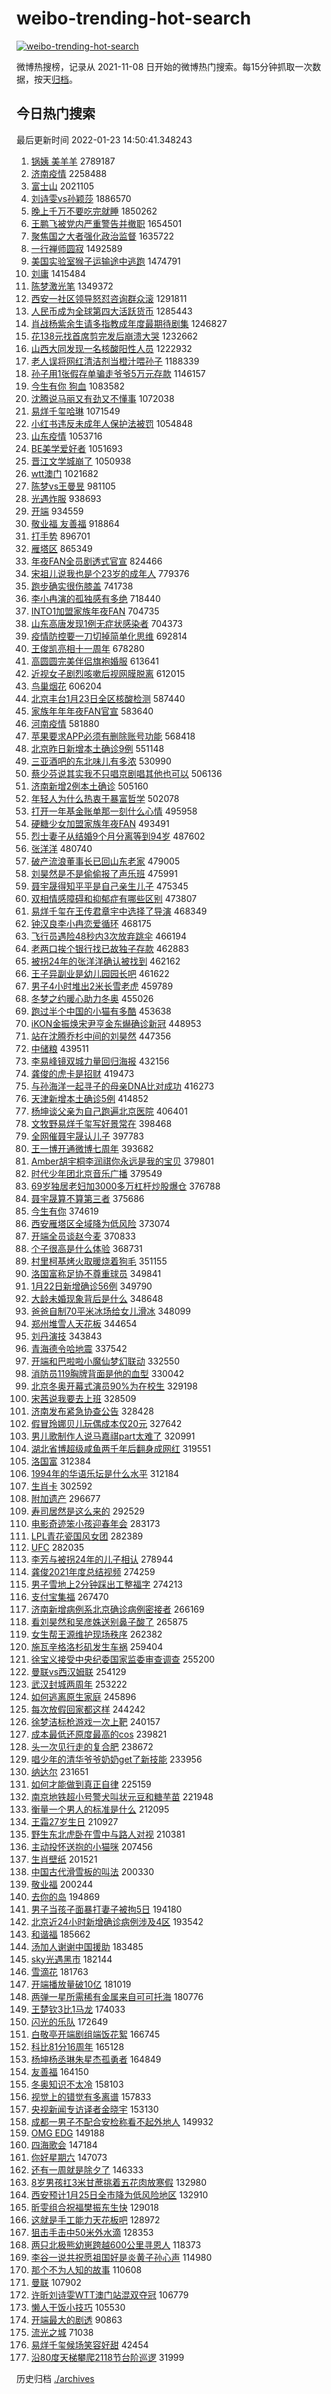 # weibo-trending-hot-search

[![weibo-trending-hot-search](https://github.com/ameizi/weibo-trending-hot-search/actions/workflows/ci.yml/badge.svg)](https://github.com/ameizi/weibo-trending-hot-search/actions/workflows/ci.yml)

微博热搜榜，记录从 2021-11-08 日开始的微博热门搜索。每15分钟抓取一次数据，按天[归档](./archives)。

## 今日热门搜索

<!-- BEGIN --> 
最后更新时间 2022-01-23 14:50:41.348243 
1. [锅姨 美羊羊](https://s.weibo.com/weibo?q=%E9%94%85%E5%A7%A8%20%E7%BE%8E%E7%BE%8A%E7%BE%8A&Refer=top) 2789187
1. [济南疫情](https://s.weibo.com/weibo?q=%23%E6%B5%8E%E5%8D%97%E7%96%AB%E6%83%85%23&Refer=top) 2258488
1. [富士山](https://s.weibo.com/weibo?q=%E5%AF%8C%E5%A3%AB%E5%B1%B1&Refer=top) 2021105
1. [刘诗雯vs孙颖莎](https://s.weibo.com/weibo?q=%23%E5%88%98%E8%AF%97%E9%9B%AFvs%E5%AD%99%E9%A2%96%E8%8E%8E%23&Refer=top) 1886570
1. [晚上千万不要吃完就睡](https://s.weibo.com/weibo?q=%23%E6%99%9A%E4%B8%8A%E5%8D%83%E4%B8%87%E4%B8%8D%E8%A6%81%E5%90%83%E5%AE%8C%E5%B0%B1%E7%9D%A1%23&Refer=top) 1850262
1. [王鹏飞被党内严重警告并撤职](https://s.weibo.com/weibo?q=%23%E7%8E%8B%E9%B9%8F%E9%A3%9E%E8%A2%AB%E5%85%9A%E5%86%85%E4%B8%A5%E9%87%8D%E8%AD%A6%E5%91%8A%E5%B9%B6%E6%92%A4%E8%81%8C%23&Refer=top) 1654501
1. [聚焦国之大者强化政治监督](https://s.weibo.com/weibo?q=%23%E8%81%9A%E7%84%A6%E5%9B%BD%E4%B9%8B%E5%A4%A7%E8%80%85%E5%BC%BA%E5%8C%96%E6%94%BF%E6%B2%BB%E7%9B%91%E7%9D%A3%23&Refer=top) 1635722
1. [一行禅师圆寂](https://s.weibo.com/weibo?q=%E4%B8%80%E8%A1%8C%E7%A6%85%E5%B8%88%E5%9C%86%E5%AF%82&Refer=top) 1492589
1. [美国实验室猴子运输途中逃跑](https://s.weibo.com/weibo?q=%23%E7%BE%8E%E5%9B%BD%E5%AE%9E%E9%AA%8C%E5%AE%A4%E7%8C%B4%E5%AD%90%E8%BF%90%E8%BE%93%E9%80%94%E4%B8%AD%E9%80%83%E8%B7%91%23&Refer=top) 1474791
1. [刘庸](https://s.weibo.com/weibo?q=%E5%88%98%E5%BA%B8&Refer=top) 1415484
1. [陈梦激光笔](https://s.weibo.com/weibo?q=%E9%99%88%E6%A2%A6%E6%BF%80%E5%85%89%E7%AC%94&Refer=top) 1349372
1. [西安一社区领导怒怼咨询群众滚](https://s.weibo.com/weibo?q=%23%E8%A5%BF%E5%AE%89%E4%B8%80%E7%A4%BE%E5%8C%BA%E9%A2%86%E5%AF%BC%E6%80%92%E6%80%BC%E5%92%A8%E8%AF%A2%E7%BE%A4%E4%BC%97%E6%BB%9A%23&Refer=top) 1291811
1. [人民币成为全球第四大活跃货币](https://s.weibo.com/weibo?q=%23%E4%BA%BA%E6%B0%91%E5%B8%81%E6%88%90%E4%B8%BA%E5%85%A8%E7%90%83%E7%AC%AC%E5%9B%9B%E5%A4%A7%E6%B4%BB%E8%B7%83%E8%B4%A7%E5%B8%81%23&Refer=top) 1285443
1. [肖战杨紫余生请多指教成年度最期待剧集](https://s.weibo.com/weibo?q=%23%E8%82%96%E6%88%98%E6%9D%A8%E7%B4%AB%E4%BD%99%E7%94%9F%E8%AF%B7%E5%A4%9A%E6%8C%87%E6%95%99%E6%88%90%E5%B9%B4%E5%BA%A6%E6%9C%80%E6%9C%9F%E5%BE%85%E5%89%A7%E9%9B%86%23&Refer=top) 1246827
1. [花138元找首席剪完发后崩溃大哭](https://s.weibo.com/weibo?q=%23%E8%8A%B1138%E5%85%83%E6%89%BE%E9%A6%96%E5%B8%AD%E5%89%AA%E5%AE%8C%E5%8F%91%E5%90%8E%E5%B4%A9%E6%BA%83%E5%A4%A7%E5%93%AD%23&Refer=top) 1232662
1. [山西大同发现一名核酸阳性人员](https://s.weibo.com/weibo?q=%23%E5%B1%B1%E8%A5%BF%E5%A4%A7%E5%90%8C%E5%8F%91%E7%8E%B0%E4%B8%80%E5%90%8D%E6%A0%B8%E9%85%B8%E9%98%B3%E6%80%A7%E4%BA%BA%E5%91%98%23&Refer=top) 1222932
1. [老人误将网红清洁剂当橙汁喂孙子](https://s.weibo.com/weibo?q=%23%E8%80%81%E4%BA%BA%E8%AF%AF%E5%B0%86%E7%BD%91%E7%BA%A2%E6%B8%85%E6%B4%81%E5%89%82%E5%BD%93%E6%A9%99%E6%B1%81%E5%96%82%E5%AD%99%E5%AD%90%23&Refer=top) 1188339
1. [孙子用1张假存单骗走爷爷5万元存款](https://s.weibo.com/weibo?q=%23%E5%AD%99%E5%AD%90%E7%94%A81%E5%BC%A0%E5%81%87%E5%AD%98%E5%8D%95%E9%AA%97%E8%B5%B0%E7%88%B7%E7%88%B75%E4%B8%87%E5%85%83%E5%AD%98%E6%AC%BE%23&Refer=top) 1146157
1. [今生有你 狗血](https://s.weibo.com/weibo?q=%E4%BB%8A%E7%94%9F%E6%9C%89%E4%BD%A0%20%E7%8B%97%E8%A1%80&Refer=top) 1083582
1. [沈腾说马丽又有劲又不懂事](https://s.weibo.com/weibo?q=%23%E6%B2%88%E8%85%BE%E8%AF%B4%E9%A9%AC%E4%B8%BD%E5%8F%88%E6%9C%89%E5%8A%B2%E5%8F%88%E4%B8%8D%E6%87%82%E4%BA%8B%23&Refer=top) 1072038
1. [易烊千玺哈琳](https://s.weibo.com/weibo?q=%23%E6%98%93%E7%83%8A%E5%8D%83%E7%8E%BA%E5%93%88%E7%90%B3%23&Refer=top) 1071549
1. [小红书违反未成年人保护法被罚](https://s.weibo.com/weibo?q=%23%E5%B0%8F%E7%BA%A2%E4%B9%A6%E8%BF%9D%E5%8F%8D%E6%9C%AA%E6%88%90%E5%B9%B4%E4%BA%BA%E4%BF%9D%E6%8A%A4%E6%B3%95%E8%A2%AB%E7%BD%9A%23&Refer=top) 1054848
1. [山东疫情](https://s.weibo.com/weibo?q=%23%E5%B1%B1%E4%B8%9C%E7%96%AB%E6%83%85%23&Refer=top) 1053716
1. [BE美学爱好者](https://s.weibo.com/weibo?q=BE%E7%BE%8E%E5%AD%A6%E7%88%B1%E5%A5%BD%E8%80%85&Refer=top) 1051693
1. [晋江文学城崩了](https://s.weibo.com/weibo?q=%E6%99%8B%E6%B1%9F%E6%96%87%E5%AD%A6%E5%9F%8E%E5%B4%A9%E4%BA%86&Refer=top) 1050938
1. [wtt澳门](https://s.weibo.com/weibo?q=wtt%E6%BE%B3%E9%97%A8&Refer=top) 1021682
1. [陈梦vs王曼昱](https://s.weibo.com/weibo?q=%23%E9%99%88%E6%A2%A6vs%E7%8E%8B%E6%9B%BC%E6%98%B1%23&Refer=top) 981105
1. [光遇炸服](https://s.weibo.com/weibo?q=%23%E5%85%89%E9%81%87%E7%82%B8%E6%9C%8D%23&Refer=top) 938693
1. [开端](https://s.weibo.com/weibo?q=%E5%BC%80%E7%AB%AF&Refer=top) 934559
1. [敬业福 友善福](https://s.weibo.com/weibo?q=%E6%95%AC%E4%B8%9A%E7%A6%8F%20%E5%8F%8B%E5%96%84%E7%A6%8F&Refer=top) 918864
1. [打手势](https://s.weibo.com/weibo?q=%E6%89%93%E6%89%8B%E5%8A%BF&Refer=top) 896701
1. [雁塔区](https://s.weibo.com/weibo?q=%E9%9B%81%E5%A1%94%E5%8C%BA&Refer=top) 865349
1. [年夜FAN全员剧透式官宣](https://s.weibo.com/weibo?q=%23%E5%B9%B4%E5%A4%9CFAN%E5%85%A8%E5%91%98%E5%89%A7%E9%80%8F%E5%BC%8F%E5%AE%98%E5%AE%A3%23&Refer=top) 824466
1. [宋祖儿说我也是个23岁的成年人](https://s.weibo.com/weibo?q=%23%E5%AE%8B%E7%A5%96%E5%84%BF%E8%AF%B4%E6%88%91%E4%B9%9F%E6%98%AF%E4%B8%AA23%E5%B2%81%E7%9A%84%E6%88%90%E5%B9%B4%E4%BA%BA%23&Refer=top) 779376
1. [跑步确实很伤膝盖](https://s.weibo.com/weibo?q=%23%E8%B7%91%E6%AD%A5%E7%A1%AE%E5%AE%9E%E5%BE%88%E4%BC%A4%E8%86%9D%E7%9B%96%23&Refer=top) 741738
1. [李小冉演的孤独感有多绝](https://s.weibo.com/weibo?q=%23%E6%9D%8E%E5%B0%8F%E5%86%89%E6%BC%94%E7%9A%84%E5%AD%A4%E7%8B%AC%E6%84%9F%E6%9C%89%E5%A4%9A%E7%BB%9D%23&Refer=top) 718440
1. [INTO1加盟家族年夜FAN](https://s.weibo.com/weibo?q=%23INTO1%E5%8A%A0%E7%9B%9F%E5%AE%B6%E6%97%8F%E5%B9%B4%E5%A4%9CFAN%23&Refer=top) 704735
1. [山东高唐发现1例无症状感染者](https://s.weibo.com/weibo?q=%23%E5%B1%B1%E4%B8%9C%E9%AB%98%E5%94%90%E5%8F%91%E7%8E%B01%E4%BE%8B%E6%97%A0%E7%97%87%E7%8A%B6%E6%84%9F%E6%9F%93%E8%80%85%23&Refer=top) 704373
1. [疫情防控要一刀切掉简单化思维](https://s.weibo.com/weibo?q=%E7%96%AB%E6%83%85%E9%98%B2%E6%8E%A7%E8%A6%81%E4%B8%80%E5%88%80%E5%88%87%E6%8E%89%E7%AE%80%E5%8D%95%E5%8C%96%E6%80%9D%E7%BB%B4&Refer=top) 692814
1. [王俊凯亮相十一周年](https://s.weibo.com/weibo?q=%23%E7%8E%8B%E4%BF%8A%E5%87%AF%E4%BA%AE%E7%9B%B8%E5%8D%81%E4%B8%80%E5%91%A8%E5%B9%B4%23&Refer=top) 678280
1. [高圆圆完美伴侣旗袍婚服](https://s.weibo.com/weibo?q=%E9%AB%98%E5%9C%86%E5%9C%86%E5%AE%8C%E7%BE%8E%E4%BC%B4%E4%BE%A3%E6%97%97%E8%A2%8D%E5%A9%9A%E6%9C%8D&Refer=top) 613641
1. [近视女子剧烈咳嗽后视网膜脱离](https://s.weibo.com/weibo?q=%23%E8%BF%91%E8%A7%86%E5%A5%B3%E5%AD%90%E5%89%A7%E7%83%88%E5%92%B3%E5%97%BD%E5%90%8E%E8%A7%86%E7%BD%91%E8%86%9C%E8%84%B1%E7%A6%BB%23&Refer=top) 612015
1. [鸟巢烟花](https://s.weibo.com/weibo?q=%E9%B8%9F%E5%B7%A2%E7%83%9F%E8%8A%B1&Refer=top) 606204
1. [北京丰台1月23日全区核酸检测](https://s.weibo.com/weibo?q=%23%E5%8C%97%E4%BA%AC%E4%B8%B0%E5%8F%B01%E6%9C%8823%E6%97%A5%E5%85%A8%E5%8C%BA%E6%A0%B8%E9%85%B8%E6%A3%80%E6%B5%8B%23&Refer=top) 587440
1. [家族年年年夜FAN官宣](https://s.weibo.com/weibo?q=%23%E5%AE%B6%E6%97%8F%E5%B9%B4%E5%B9%B4%E5%B9%B4%E5%A4%9CFAN%E5%AE%98%E5%AE%A3%23&Refer=top) 583640
1. [河南疫情](https://s.weibo.com/weibo?q=%E6%B2%B3%E5%8D%97%E7%96%AB%E6%83%85&Refer=top) 581880
1. [苹果要求APP必须有删除账号功能](https://s.weibo.com/weibo?q=%23%E8%8B%B9%E6%9E%9C%E8%A6%81%E6%B1%82APP%E5%BF%85%E9%A1%BB%E6%9C%89%E5%88%A0%E9%99%A4%E8%B4%A6%E5%8F%B7%E5%8A%9F%E8%83%BD%23&Refer=top) 568418
1. [北京昨日新增本土确诊9例](https://s.weibo.com/weibo?q=%23%E5%8C%97%E4%BA%AC%E6%98%A8%E6%97%A5%E6%96%B0%E5%A2%9E%E6%9C%AC%E5%9C%9F%E7%A1%AE%E8%AF%8A9%E4%BE%8B%23&Refer=top) 551148
1. [三亚酒吧的东北味儿有多浓](https://s.weibo.com/weibo?q=%23%E4%B8%89%E4%BA%9A%E9%85%92%E5%90%A7%E7%9A%84%E4%B8%9C%E5%8C%97%E5%91%B3%E5%84%BF%E6%9C%89%E5%A4%9A%E6%B5%93%23&Refer=top) 530990
1. [蔡少芬说其实我不只唱京剧唱其他也可以](https://s.weibo.com/weibo?q=%23%E8%94%A1%E5%B0%91%E8%8A%AC%E8%AF%B4%E5%85%B6%E5%AE%9E%E6%88%91%E4%B8%8D%E5%8F%AA%E5%94%B1%E4%BA%AC%E5%89%A7%E5%94%B1%E5%85%B6%E4%BB%96%E4%B9%9F%E5%8F%AF%E4%BB%A5%23&Refer=top) 506136
1. [济南新增2例本土确诊](https://s.weibo.com/weibo?q=%23%E6%B5%8E%E5%8D%97%E6%96%B0%E5%A2%9E2%E4%BE%8B%E6%9C%AC%E5%9C%9F%E7%A1%AE%E8%AF%8A%23&Refer=top) 505160
1. [年轻人为什么热衷于暴富哲学](https://s.weibo.com/weibo?q=%23%E5%B9%B4%E8%BD%BB%E4%BA%BA%E4%B8%BA%E4%BB%80%E4%B9%88%E7%83%AD%E8%A1%B7%E4%BA%8E%E6%9A%B4%E5%AF%8C%E5%93%B2%E5%AD%A6%23&Refer=top) 502078
1. [打开一年基金账单那一刻什么心情](https://s.weibo.com/weibo?q=%23%E6%89%93%E5%BC%80%E4%B8%80%E5%B9%B4%E5%9F%BA%E9%87%91%E8%B4%A6%E5%8D%95%E9%82%A3%E4%B8%80%E5%88%BB%E4%BB%80%E4%B9%88%E5%BF%83%E6%83%85%23&Refer=top) 495958
1. [硬糖少女加盟家族年夜FAN](https://s.weibo.com/weibo?q=%23%E7%A1%AC%E7%B3%96%E5%B0%91%E5%A5%B3%E5%8A%A0%E7%9B%9F%E5%AE%B6%E6%97%8F%E5%B9%B4%E5%A4%9CFAN%23&Refer=top) 493491
1. [烈士妻子从结婚9个月分离等到94岁](https://s.weibo.com/weibo?q=%23%E7%83%88%E5%A3%AB%E5%A6%BB%E5%AD%90%E4%BB%8E%E7%BB%93%E5%A9%9A9%E4%B8%AA%E6%9C%88%E5%88%86%E7%A6%BB%E7%AD%89%E5%88%B094%E5%B2%81%23&Refer=top) 487602
1. [张洋洋](https://s.weibo.com/weibo?q=%E5%BC%A0%E6%B4%8B%E6%B4%8B&Refer=top) 480740
1. [破产流浪董事长已回山东老家](https://s.weibo.com/weibo?q=%23%E7%A0%B4%E4%BA%A7%E6%B5%81%E6%B5%AA%E8%91%A3%E4%BA%8B%E9%95%BF%E5%B7%B2%E5%9B%9E%E5%B1%B1%E4%B8%9C%E8%80%81%E5%AE%B6%23&Refer=top) 479005
1. [刘昊然是不是偷偷报了声乐班](https://s.weibo.com/weibo?q=%23%E5%88%98%E6%98%8A%E7%84%B6%E6%98%AF%E4%B8%8D%E6%98%AF%E5%81%B7%E5%81%B7%E6%8A%A5%E4%BA%86%E5%A3%B0%E4%B9%90%E7%8F%AD%23&Refer=top) 475991
1. [聂宇晟得知平平是自己亲生儿子](https://s.weibo.com/weibo?q=%23%E8%81%82%E5%AE%87%E6%99%9F%E5%BE%97%E7%9F%A5%E5%B9%B3%E5%B9%B3%E6%98%AF%E8%87%AA%E5%B7%B1%E4%BA%B2%E7%94%9F%E5%84%BF%E5%AD%90%23&Refer=top) 475345
1. [双相情感障碍和抑郁症有哪些区别](https://s.weibo.com/weibo?q=%23%E5%8F%8C%E7%9B%B8%E6%83%85%E6%84%9F%E9%9A%9C%E7%A2%8D%E5%92%8C%E6%8A%91%E9%83%81%E7%97%87%E6%9C%89%E5%93%AA%E4%BA%9B%E5%8C%BA%E5%88%AB%23&Refer=top) 473807
1. [易烊千玺在王传君章宇中选择了导演](https://s.weibo.com/weibo?q=%23%E6%98%93%E7%83%8A%E5%8D%83%E7%8E%BA%E5%9C%A8%E7%8E%8B%E4%BC%A0%E5%90%9B%E7%AB%A0%E5%AE%87%E4%B8%AD%E9%80%89%E6%8B%A9%E4%BA%86%E5%AF%BC%E6%BC%94%23&Refer=top) 468349
1. [钟汉良李小冉恋爱循环](https://s.weibo.com/weibo?q=%23%E9%92%9F%E6%B1%89%E8%89%AF%E6%9D%8E%E5%B0%8F%E5%86%89%E6%81%8B%E7%88%B1%E5%BE%AA%E7%8E%AF%23&Refer=top) 468175
1. [飞行员遇险48秒内3次放弃跳伞](https://s.weibo.com/weibo?q=%23%E9%A3%9E%E8%A1%8C%E5%91%98%E9%81%87%E9%99%A948%E7%A7%92%E5%86%853%E6%AC%A1%E6%94%BE%E5%BC%83%E8%B7%B3%E4%BC%9E%23&Refer=top) 466194
1. [老两口挨个银行找已故独子存款](https://s.weibo.com/weibo?q=%23%E8%80%81%E4%B8%A4%E5%8F%A3%E6%8C%A8%E4%B8%AA%E9%93%B6%E8%A1%8C%E6%89%BE%E5%B7%B2%E6%95%85%E7%8B%AC%E5%AD%90%E5%AD%98%E6%AC%BE%23&Refer=top) 462883
1. [被拐24年的张洋洋确认被找到](https://s.weibo.com/weibo?q=%23%E8%A2%AB%E6%8B%9024%E5%B9%B4%E7%9A%84%E5%BC%A0%E6%B4%8B%E6%B4%8B%E7%A1%AE%E8%AE%A4%E8%A2%AB%E6%89%BE%E5%88%B0%23&Refer=top) 462162
1. [王子异副业是幼儿园园长吧](https://s.weibo.com/weibo?q=%23%E7%8E%8B%E5%AD%90%E5%BC%82%E5%89%AF%E4%B8%9A%E6%98%AF%E5%B9%BC%E5%84%BF%E5%9B%AD%E5%9B%AD%E9%95%BF%E5%90%A7%23&Refer=top) 461622
1. [男子4小时堆出2米长雪老虎](https://s.weibo.com/weibo?q=%23%E7%94%B7%E5%AD%904%E5%B0%8F%E6%97%B6%E5%A0%86%E5%87%BA2%E7%B1%B3%E9%95%BF%E9%9B%AA%E8%80%81%E8%99%8E%23&Refer=top) 459789
1. [冬梦之约暖心助力冬奥](https://s.weibo.com/weibo?q=%23%E5%86%AC%E6%A2%A6%E4%B9%8B%E7%BA%A6%E6%9A%96%E5%BF%83%E5%8A%A9%E5%8A%9B%E5%86%AC%E5%A5%A5%23&Refer=top) 455026
1. [跑过半个中国的小猫有多酷](https://s.weibo.com/weibo?q=%23%E8%B7%91%E8%BF%87%E5%8D%8A%E4%B8%AA%E4%B8%AD%E5%9B%BD%E7%9A%84%E5%B0%8F%E7%8C%AB%E6%9C%89%E5%A4%9A%E9%85%B7%23&Refer=top) 453638
1. [iKON金振焕宋尹亨金东爀确诊新冠](https://s.weibo.com/weibo?q=%23iKON%E9%87%91%E6%8C%AF%E7%84%95%E5%AE%8B%E5%B0%B9%E4%BA%A8%E9%87%91%E4%B8%9C%E7%88%80%E7%A1%AE%E8%AF%8A%E6%96%B0%E5%86%A0%23&Refer=top) 448953
1. [站在沈腾乔杉中间的刘昊然](https://s.weibo.com/weibo?q=%23%E7%AB%99%E5%9C%A8%E6%B2%88%E8%85%BE%E4%B9%94%E6%9D%89%E4%B8%AD%E9%97%B4%E7%9A%84%E5%88%98%E6%98%8A%E7%84%B6%23&Refer=top) 447356
1. [中储粮](https://s.weibo.com/weibo?q=%E4%B8%AD%E5%82%A8%E7%B2%AE&Refer=top) 439511
1. [李易峰镜双城力量回归海报](https://s.weibo.com/weibo?q=%23%E6%9D%8E%E6%98%93%E5%B3%B0%E9%95%9C%E5%8F%8C%E5%9F%8E%E5%8A%9B%E9%87%8F%E5%9B%9E%E5%BD%92%E6%B5%B7%E6%8A%A5%23&Refer=top) 432156
1. [龚俊的虎卡是招财](https://s.weibo.com/weibo?q=%23%E9%BE%9A%E4%BF%8A%E7%9A%84%E8%99%8E%E5%8D%A1%E6%98%AF%E6%8B%9B%E8%B4%A2%23&Refer=top) 419473
1. [与孙海洋一起寻子的母亲DNA比对成功](https://s.weibo.com/weibo?q=%23%E4%B8%8E%E5%AD%99%E6%B5%B7%E6%B4%8B%E4%B8%80%E8%B5%B7%E5%AF%BB%E5%AD%90%E7%9A%84%E6%AF%8D%E4%BA%B2DNA%E6%AF%94%E5%AF%B9%E6%88%90%E5%8A%9F%23&Refer=top) 416273
1. [天津新增本土确诊5例](https://s.weibo.com/weibo?q=%23%E5%A4%A9%E6%B4%A5%E6%96%B0%E5%A2%9E%E6%9C%AC%E5%9C%9F%E7%A1%AE%E8%AF%8A5%E4%BE%8B%23&Refer=top) 414852
1. [杨坤谈父亲为自己跑遍北京医院](https://s.weibo.com/weibo?q=%23%E6%9D%A8%E5%9D%A4%E8%B0%88%E7%88%B6%E4%BA%B2%E4%B8%BA%E8%87%AA%E5%B7%B1%E8%B7%91%E9%81%8D%E5%8C%97%E4%BA%AC%E5%8C%BB%E9%99%A2%23&Refer=top) 406401
1. [文牧野易烊千玺写好景常在](https://s.weibo.com/weibo?q=%23%E6%96%87%E7%89%A7%E9%87%8E%E6%98%93%E7%83%8A%E5%8D%83%E7%8E%BA%E5%86%99%E5%A5%BD%E6%99%AF%E5%B8%B8%E5%9C%A8%23&Refer=top) 398468
1. [全网催聂宇晟认儿子](https://s.weibo.com/weibo?q=%23%E5%85%A8%E7%BD%91%E5%82%AC%E8%81%82%E5%AE%87%E6%99%9F%E8%AE%A4%E5%84%BF%E5%AD%90%23&Refer=top) 397783
1. [王一博开通微博七周年](https://s.weibo.com/weibo?q=%23%E7%8E%8B%E4%B8%80%E5%8D%9A%E5%BC%80%E9%80%9A%E5%BE%AE%E5%8D%9A%E4%B8%83%E5%91%A8%E5%B9%B4%23&Refer=top) 393682
1. [Amber胡宇桐李润祺你永远是我的宝贝](https://s.weibo.com/weibo?q=%23Amber%E8%83%A1%E5%AE%87%E6%A1%90%E6%9D%8E%E6%B6%A6%E7%A5%BA%E4%BD%A0%E6%B0%B8%E8%BF%9C%E6%98%AF%E6%88%91%E7%9A%84%E5%AE%9D%E8%B4%9D%23&Refer=top) 379801
1. [时代少年团北京音乐广播](https://s.weibo.com/weibo?q=%23%E6%97%B6%E4%BB%A3%E5%B0%91%E5%B9%B4%E5%9B%A2%E5%8C%97%E4%BA%AC%E9%9F%B3%E4%B9%90%E5%B9%BF%E6%92%AD%23&Refer=top) 379549
1. [69岁独居老妇加3000多万杠杆炒股爆仓](https://s.weibo.com/weibo?q=%2369%E5%B2%81%E7%8B%AC%E5%B1%85%E8%80%81%E5%A6%87%E5%8A%A03000%E5%A4%9A%E4%B8%87%E6%9D%A0%E6%9D%86%E7%82%92%E8%82%A1%E7%88%86%E4%BB%93%23&Refer=top) 376788
1. [聂宇晟算不算第三者](https://s.weibo.com/weibo?q=%23%E8%81%82%E5%AE%87%E6%99%9F%E7%AE%97%E4%B8%8D%E7%AE%97%E7%AC%AC%E4%B8%89%E8%80%85%23&Refer=top) 375686
1. [今生有你](https://s.weibo.com/weibo?q=%E4%BB%8A%E7%94%9F%E6%9C%89%E4%BD%A0&Refer=top) 374619
1. [西安雁塔区全域降为低风险](https://s.weibo.com/weibo?q=%23%E8%A5%BF%E5%AE%89%E9%9B%81%E5%A1%94%E5%8C%BA%E5%85%A8%E5%9F%9F%E9%99%8D%E4%B8%BA%E4%BD%8E%E9%A3%8E%E9%99%A9%23&Refer=top) 373074
1. [开端全员谈赵今麦](https://s.weibo.com/weibo?q=%23%E5%BC%80%E7%AB%AF%E5%85%A8%E5%91%98%E8%B0%88%E8%B5%B5%E4%BB%8A%E9%BA%A6%23&Refer=top) 370833
1. [个子很高是什么体验](https://s.weibo.com/weibo?q=%23%E4%B8%AA%E5%AD%90%E5%BE%88%E9%AB%98%E6%98%AF%E4%BB%80%E4%B9%88%E4%BD%93%E9%AA%8C%23&Refer=top) 368731
1. [村里柯基烤火取暖烧着狗毛](https://s.weibo.com/weibo?q=%23%E6%9D%91%E9%87%8C%E6%9F%AF%E5%9F%BA%E7%83%A4%E7%81%AB%E5%8F%96%E6%9A%96%E7%83%A7%E7%9D%80%E7%8B%97%E6%AF%9B%23&Refer=top) 351155
1. [洛国富称足协不尊重球员](https://s.weibo.com/weibo?q=%23%E6%B4%9B%E5%9B%BD%E5%AF%8C%E7%A7%B0%E8%B6%B3%E5%8D%8F%E4%B8%8D%E5%B0%8A%E9%87%8D%E7%90%83%E5%91%98%23&Refer=top) 349841
1. [1月22日新增确诊56例](https://s.weibo.com/weibo?q=%231%E6%9C%8822%E6%97%A5%E6%96%B0%E5%A2%9E%E7%A1%AE%E8%AF%8A56%E4%BE%8B%23&Refer=top) 349790
1. [大龄未婚现象背后是什么](https://s.weibo.com/weibo?q=%23%E5%A4%A7%E9%BE%84%E6%9C%AA%E5%A9%9A%E7%8E%B0%E8%B1%A1%E8%83%8C%E5%90%8E%E6%98%AF%E4%BB%80%E4%B9%88%23&Refer=top) 348648
1. [爸爸自制70平米冰场给女儿滑冰](https://s.weibo.com/weibo?q=%23%E7%88%B8%E7%88%B8%E8%87%AA%E5%88%B670%E5%B9%B3%E7%B1%B3%E5%86%B0%E5%9C%BA%E7%BB%99%E5%A5%B3%E5%84%BF%E6%BB%91%E5%86%B0%23&Refer=top) 348099
1. [郑州堆雪人天花板](https://s.weibo.com/weibo?q=%23%E9%83%91%E5%B7%9E%E5%A0%86%E9%9B%AA%E4%BA%BA%E5%A4%A9%E8%8A%B1%E6%9D%BF%23&Refer=top) 344654
1. [刘丹演技](https://s.weibo.com/weibo?q=%E5%88%98%E4%B8%B9%E6%BC%94%E6%8A%80&Refer=top) 343843
1. [青海德令哈地震](https://s.weibo.com/weibo?q=%23%E9%9D%92%E6%B5%B7%E5%BE%B7%E4%BB%A4%E5%93%88%E5%9C%B0%E9%9C%87%23&Refer=top) 337542
1. [开端和巴啦啦小魔仙梦幻联动](https://s.weibo.com/weibo?q=%23%E5%BC%80%E7%AB%AF%E5%92%8C%E5%B7%B4%E5%95%A6%E5%95%A6%E5%B0%8F%E9%AD%94%E4%BB%99%E6%A2%A6%E5%B9%BB%E8%81%94%E5%8A%A8%23&Refer=top) 332550
1. [消防员119胸牌背面是他的血型](https://s.weibo.com/weibo?q=%23%E6%B6%88%E9%98%B2%E5%91%98119%E8%83%B8%E7%89%8C%E8%83%8C%E9%9D%A2%E6%98%AF%E4%BB%96%E7%9A%84%E8%A1%80%E5%9E%8B%23&Refer=top) 330042
1. [北京冬奥开幕式演员90%为在校生](https://s.weibo.com/weibo?q=%23%E5%8C%97%E4%BA%AC%E5%86%AC%E5%A5%A5%E5%BC%80%E5%B9%95%E5%BC%8F%E6%BC%94%E5%91%9890%25%E4%B8%BA%E5%9C%A8%E6%A0%A1%E7%94%9F%23&Refer=top) 329198
1. [宋茜说我要去上班](https://s.weibo.com/weibo?q=%23%E5%AE%8B%E8%8C%9C%E8%AF%B4%E6%88%91%E8%A6%81%E5%8E%BB%E4%B8%8A%E7%8F%AD%23&Refer=top) 328509
1. [济南发布紧急协查公告](https://s.weibo.com/weibo?q=%E6%B5%8E%E5%8D%97%E5%8F%91%E5%B8%83%E7%B4%A7%E6%80%A5%E5%8D%8F%E6%9F%A5%E5%85%AC%E5%91%8A&Refer=top) 328428
1. [假冒玲娜贝儿玩偶成本仅20元](https://s.weibo.com/weibo?q=%23%E5%81%87%E5%86%92%E7%8E%B2%E5%A8%9C%E8%B4%9D%E5%84%BF%E7%8E%A9%E5%81%B6%E6%88%90%E6%9C%AC%E4%BB%8520%E5%85%83%23&Refer=top) 327642
1. [男儿歌制作人说马嘉祺part太难了](https://s.weibo.com/weibo?q=%23%E7%94%B7%E5%84%BF%E6%AD%8C%E5%88%B6%E4%BD%9C%E4%BA%BA%E8%AF%B4%E9%A9%AC%E5%98%89%E7%A5%BApart%E5%A4%AA%E9%9A%BE%E4%BA%86%23&Refer=top) 320991
1. [湖北省博超级咸鱼两千年后翻身成网红](https://s.weibo.com/weibo?q=%23%E6%B9%96%E5%8C%97%E7%9C%81%E5%8D%9A%E8%B6%85%E7%BA%A7%E5%92%B8%E9%B1%BC%E4%B8%A4%E5%8D%83%E5%B9%B4%E5%90%8E%E7%BF%BB%E8%BA%AB%E6%88%90%E7%BD%91%E7%BA%A2%23&Refer=top) 319551
1. [洛国富](https://s.weibo.com/weibo?q=%E6%B4%9B%E5%9B%BD%E5%AF%8C&Refer=top) 312384
1. [1994年的华语乐坛是什么水平](https://s.weibo.com/weibo?q=%231994%E5%B9%B4%E7%9A%84%E5%8D%8E%E8%AF%AD%E4%B9%90%E5%9D%9B%E6%98%AF%E4%BB%80%E4%B9%88%E6%B0%B4%E5%B9%B3%23&Refer=top) 312184
1. [生肖卡](https://s.weibo.com/weibo?q=%E7%94%9F%E8%82%96%E5%8D%A1&Refer=top) 302592
1. [附加遗产](https://s.weibo.com/weibo?q=%E9%99%84%E5%8A%A0%E9%81%97%E4%BA%A7&Refer=top) 296677
1. [寿司居然是这么来的](https://s.weibo.com/weibo?q=%23%E5%AF%BF%E5%8F%B8%E5%B1%85%E7%84%B6%E6%98%AF%E8%BF%99%E4%B9%88%E6%9D%A5%E7%9A%84%23&Refer=top) 292529
1. [电影奇迹笨小孩迎春年会](https://s.weibo.com/weibo?q=%23%E7%94%B5%E5%BD%B1%E5%A5%87%E8%BF%B9%E7%AC%A8%E5%B0%8F%E5%AD%A9%E8%BF%8E%E6%98%A5%E5%B9%B4%E4%BC%9A%23&Refer=top) 283173
1. [LPL青花瓷国风女团](https://s.weibo.com/weibo?q=%23LPL%E9%9D%92%E8%8A%B1%E7%93%B7%E5%9B%BD%E9%A3%8E%E5%A5%B3%E5%9B%A2%23&Refer=top) 282389
1. [UFC](https://s.weibo.com/weibo?q=UFC&Refer=top) 282035
1. [李芳与被拐24年的儿子相认](https://s.weibo.com/weibo?q=%23%E6%9D%8E%E8%8A%B3%E4%B8%8E%E8%A2%AB%E6%8B%9024%E5%B9%B4%E7%9A%84%E5%84%BF%E5%AD%90%E7%9B%B8%E8%AE%A4%23&Refer=top) 278944
1. [龚俊2021年度总结视频](https://s.weibo.com/weibo?q=%23%E9%BE%9A%E4%BF%8A2021%E5%B9%B4%E5%BA%A6%E6%80%BB%E7%BB%93%E8%A7%86%E9%A2%91%23&Refer=top) 274259
1. [男子雪地上2分钟踩出工整福字](https://s.weibo.com/weibo?q=%23%E7%94%B7%E5%AD%90%E9%9B%AA%E5%9C%B0%E4%B8%8A2%E5%88%86%E9%92%9F%E8%B8%A9%E5%87%BA%E5%B7%A5%E6%95%B4%E7%A6%8F%E5%AD%97%23&Refer=top) 274213
1. [支付宝集福](https://s.weibo.com/weibo?q=%E6%94%AF%E4%BB%98%E5%AE%9D%E9%9B%86%E7%A6%8F&Refer=top) 267470
1. [济南新增病例系北京确诊病例密接者](https://s.weibo.com/weibo?q=%23%E6%B5%8E%E5%8D%97%E6%96%B0%E5%A2%9E%E7%97%85%E4%BE%8B%E7%B3%BB%E5%8C%97%E4%BA%AC%E7%A1%AE%E8%AF%8A%E7%97%85%E4%BE%8B%E5%AF%86%E6%8E%A5%E8%80%85%23&Refer=top) 266169
1. [看刘昊然和吴彦姝送别鼻子酸了](https://s.weibo.com/weibo?q=%23%E7%9C%8B%E5%88%98%E6%98%8A%E7%84%B6%E5%92%8C%E5%90%B4%E5%BD%A6%E5%A7%9D%E9%80%81%E5%88%AB%E9%BC%BB%E5%AD%90%E9%85%B8%E4%BA%86%23&Refer=top) 265875
1. [女生帮王源维护现场秩序](https://s.weibo.com/weibo?q=%E5%A5%B3%E7%94%9F%E5%B8%AE%E7%8E%8B%E6%BA%90%E7%BB%B4%E6%8A%A4%E7%8E%B0%E5%9C%BA%E7%A7%A9%E5%BA%8F&Refer=top) 262382
1. [施瓦辛格洛杉矶发生车祸](https://s.weibo.com/weibo?q=%23%E6%96%BD%E7%93%A6%E8%BE%9B%E6%A0%BC%E6%B4%9B%E6%9D%89%E7%9F%B6%E5%8F%91%E7%94%9F%E8%BD%A6%E7%A5%B8%23&Refer=top) 259404
1. [徐宝义接受中央纪委国家监委审查调查](https://s.weibo.com/weibo?q=%23%E5%BE%90%E5%AE%9D%E4%B9%89%E6%8E%A5%E5%8F%97%E4%B8%AD%E5%A4%AE%E7%BA%AA%E5%A7%94%E5%9B%BD%E5%AE%B6%E7%9B%91%E5%A7%94%E5%AE%A1%E6%9F%A5%E8%B0%83%E6%9F%A5%23&Refer=top) 255200
1. [曼联vs西汉姆联](https://s.weibo.com/weibo?q=%E6%9B%BC%E8%81%94vs%E8%A5%BF%E6%B1%89%E5%A7%86%E8%81%94&Refer=top) 254129
1. [武汉封城两周年](https://s.weibo.com/weibo?q=%E6%AD%A6%E6%B1%89%E5%B0%81%E5%9F%8E%E4%B8%A4%E5%91%A8%E5%B9%B4&Refer=top) 253222
1. [如何逃离原生家庭](https://s.weibo.com/weibo?q=%E5%A6%82%E4%BD%95%E9%80%83%E7%A6%BB%E5%8E%9F%E7%94%9F%E5%AE%B6%E5%BA%AD&Refer=top) 245896
1. [每次放假回家都这样](https://s.weibo.com/weibo?q=%23%E6%AF%8F%E6%AC%A1%E6%94%BE%E5%81%87%E5%9B%9E%E5%AE%B6%E9%83%BD%E8%BF%99%E6%A0%B7%23&Refer=top) 244242
1. [徐梦洁标枪游戏一次上靶](https://s.weibo.com/weibo?q=%23%E5%BE%90%E6%A2%A6%E6%B4%81%E6%A0%87%E6%9E%AA%E6%B8%B8%E6%88%8F%E4%B8%80%E6%AC%A1%E4%B8%8A%E9%9D%B6%23&Refer=top) 240157
1. [成本最低还原度最高的cos](https://s.weibo.com/weibo?q=%23%E6%88%90%E6%9C%AC%E6%9C%80%E4%BD%8E%E8%BF%98%E5%8E%9F%E5%BA%A6%E6%9C%80%E9%AB%98%E7%9A%84cos%23&Refer=top) 239821
1. [头一次见行走的复合肥](https://s.weibo.com/weibo?q=%23%E5%A4%B4%E4%B8%80%E6%AC%A1%E8%A7%81%E8%A1%8C%E8%B5%B0%E7%9A%84%E5%A4%8D%E5%90%88%E8%82%A5%23&Refer=top) 238672
1. [唱少年的清华爷爷奶奶get了新技能](https://s.weibo.com/weibo?q=%23%E5%94%B1%E5%B0%91%E5%B9%B4%E7%9A%84%E6%B8%85%E5%8D%8E%E7%88%B7%E7%88%B7%E5%A5%B6%E5%A5%B6get%E4%BA%86%E6%96%B0%E6%8A%80%E8%83%BD%23&Refer=top) 233956
1. [纳达尔](https://s.weibo.com/weibo?q=%E7%BA%B3%E8%BE%BE%E5%B0%94&Refer=top) 231651
1. [如何才能做到真正自律](https://s.weibo.com/weibo?q=%23%E5%A6%82%E4%BD%95%E6%89%8D%E8%83%BD%E5%81%9A%E5%88%B0%E7%9C%9F%E6%AD%A3%E8%87%AA%E5%BE%8B%23&Refer=top) 225159
1. [南京地铁超小号警犬叫状元豆和糖芋苗](https://s.weibo.com/weibo?q=%23%E5%8D%97%E4%BA%AC%E5%9C%B0%E9%93%81%E8%B6%85%E5%B0%8F%E5%8F%B7%E8%AD%A6%E7%8A%AC%E5%8F%AB%E7%8A%B6%E5%85%83%E8%B1%86%E5%92%8C%E7%B3%96%E8%8A%8B%E8%8B%97%23&Refer=top) 221948
1. [衡量一个男人的标准是什么](https://s.weibo.com/weibo?q=%23%E8%A1%A1%E9%87%8F%E4%B8%80%E4%B8%AA%E7%94%B7%E4%BA%BA%E7%9A%84%E6%A0%87%E5%87%86%E6%98%AF%E4%BB%80%E4%B9%88%23&Refer=top) 212095
1. [王霜27岁生日](https://s.weibo.com/weibo?q=%E7%8E%8B%E9%9C%9C27%E5%B2%81%E7%94%9F%E6%97%A5&Refer=top) 210927
1. [野生东北虎卧在雪中与路人对视](https://s.weibo.com/weibo?q=%23%E9%87%8E%E7%94%9F%E4%B8%9C%E5%8C%97%E8%99%8E%E5%8D%A7%E5%9C%A8%E9%9B%AA%E4%B8%AD%E4%B8%8E%E8%B7%AF%E4%BA%BA%E5%AF%B9%E8%A7%86%23&Refer=top) 210381
1. [主动投怀送抱的小猫咪](https://s.weibo.com/weibo?q=%23%E4%B8%BB%E5%8A%A8%E6%8A%95%E6%80%80%E9%80%81%E6%8A%B1%E7%9A%84%E5%B0%8F%E7%8C%AB%E5%92%AA%23&Refer=top) 207456
1. [生肖壁纸](https://s.weibo.com/weibo?q=%E7%94%9F%E8%82%96%E5%A3%81%E7%BA%B8&Refer=top) 201521
1. [中国古代滑雪板的叫法](https://s.weibo.com/weibo?q=%23%E4%B8%AD%E5%9B%BD%E5%8F%A4%E4%BB%A3%E6%BB%91%E9%9B%AA%E6%9D%BF%E7%9A%84%E5%8F%AB%E6%B3%95%23&Refer=top) 200330
1. [敬业福](https://s.weibo.com/weibo?q=%E6%95%AC%E4%B8%9A%E7%A6%8F&Refer=top) 200244
1. [去你的岛](https://s.weibo.com/weibo?q=%23%E5%8E%BB%E4%BD%A0%E7%9A%84%E5%B2%9B%23&Refer=top) 194869
1. [男子当孩子面暴打妻子被拘5日](https://s.weibo.com/weibo?q=%23%E7%94%B7%E5%AD%90%E5%BD%93%E5%AD%A9%E5%AD%90%E9%9D%A2%E6%9A%B4%E6%89%93%E5%A6%BB%E5%AD%90%E8%A2%AB%E6%8B%985%E6%97%A5%23&Refer=top) 194180
1. [北京近24小时新增确诊病例涉及4区](https://s.weibo.com/weibo?q=%23%E5%8C%97%E4%BA%AC%E8%BF%9124%E5%B0%8F%E6%97%B6%E6%96%B0%E5%A2%9E%E7%A1%AE%E8%AF%8A%E7%97%85%E4%BE%8B%E6%B6%89%E5%8F%8A4%E5%8C%BA%23&Refer=top) 193542
1. [和谐福](https://s.weibo.com/weibo?q=%E5%92%8C%E8%B0%90%E7%A6%8F&Refer=top) 185662
1. [汤加人谢谢中国援助](https://s.weibo.com/weibo?q=%23%E6%B1%A4%E5%8A%A0%E4%BA%BA%E8%B0%A2%E8%B0%A2%E4%B8%AD%E5%9B%BD%E6%8F%B4%E5%8A%A9%23&Refer=top) 183485
1. [sky光遇黑市](https://s.weibo.com/weibo?q=sky%E5%85%89%E9%81%87%E9%BB%91%E5%B8%82&Refer=top) 182144
1. [雪滴花](https://s.weibo.com/weibo?q=%E9%9B%AA%E6%BB%B4%E8%8A%B1&Refer=top) 181763
1. [开端播放量破10亿](https://s.weibo.com/weibo?q=%E5%BC%80%E7%AB%AF%E6%92%AD%E6%94%BE%E9%87%8F%E7%A0%B410%E4%BA%BF&Refer=top) 181019
1. [两弹一星所需稀有金属来自可可托海](https://s.weibo.com/weibo?q=%23%E4%B8%A4%E5%BC%B9%E4%B8%80%E6%98%9F%E6%89%80%E9%9C%80%E7%A8%80%E6%9C%89%E9%87%91%E5%B1%9E%E6%9D%A5%E8%87%AA%E5%8F%AF%E5%8F%AF%E6%89%98%E6%B5%B7%23&Refer=top) 180776
1. [王楚钦3比1马龙](https://s.weibo.com/weibo?q=%23%E7%8E%8B%E6%A5%9A%E9%92%A63%E6%AF%941%E9%A9%AC%E9%BE%99%23&Refer=top) 174033
1. [闪光的乐队](https://s.weibo.com/weibo?q=%E9%97%AA%E5%85%89%E7%9A%84%E4%B9%90%E9%98%9F&Refer=top) 172649
1. [白敬亭开端剧组端饭花絮](https://s.weibo.com/weibo?q=%23%E7%99%BD%E6%95%AC%E4%BA%AD%E5%BC%80%E7%AB%AF%E5%89%A7%E7%BB%84%E7%AB%AF%E9%A5%AD%E8%8A%B1%E7%B5%AE%23&Refer=top) 166745
1. [科比81分16周年](https://s.weibo.com/weibo?q=%23%E7%A7%91%E6%AF%9481%E5%88%8616%E5%91%A8%E5%B9%B4%23&Refer=top) 165128
1. [杨坤杨丞琳朱星杰孤勇者](https://s.weibo.com/weibo?q=%23%E6%9D%A8%E5%9D%A4%E6%9D%A8%E4%B8%9E%E7%90%B3%E6%9C%B1%E6%98%9F%E6%9D%B0%E5%AD%A4%E5%8B%87%E8%80%85%23&Refer=top) 164849
1. [友善福](https://s.weibo.com/weibo?q=%E5%8F%8B%E5%96%84%E7%A6%8F&Refer=top) 164150
1. [冬奥知识不太冷](https://s.weibo.com/weibo?q=%23%E5%86%AC%E5%A5%A5%E7%9F%A5%E8%AF%86%E4%B8%8D%E5%A4%AA%E5%86%B7%23&Refer=top) 158103
1. [视觉上的错觉有多离谱](https://s.weibo.com/weibo?q=%23%E8%A7%86%E8%A7%89%E4%B8%8A%E7%9A%84%E9%94%99%E8%A7%89%E6%9C%89%E5%A4%9A%E7%A6%BB%E8%B0%B1%23&Refer=top) 157833
1. [央视新闻专访译者金晓宇](https://s.weibo.com/weibo?q=%23%E5%A4%AE%E8%A7%86%E6%96%B0%E9%97%BB%E4%B8%93%E8%AE%BF%E8%AF%91%E8%80%85%E9%87%91%E6%99%93%E5%AE%87%23&Refer=top) 153130
1. [成都一男子不配合安检称看不起外地人](https://s.weibo.com/weibo?q=%23%E6%88%90%E9%83%BD%E4%B8%80%E7%94%B7%E5%AD%90%E4%B8%8D%E9%85%8D%E5%90%88%E5%AE%89%E6%A3%80%E7%A7%B0%E7%9C%8B%E4%B8%8D%E8%B5%B7%E5%A4%96%E5%9C%B0%E4%BA%BA%23&Refer=top) 149932
1. [OMG EDG](https://s.weibo.com/weibo?q=OMG%20EDG&Refer=top) 149188
1. [四海歌会](https://s.weibo.com/weibo?q=%23%E5%9B%9B%E6%B5%B7%E6%AD%8C%E4%BC%9A%23&Refer=top) 147184
1. [你好星期六](https://s.weibo.com/weibo?q=%E4%BD%A0%E5%A5%BD%E6%98%9F%E6%9C%9F%E5%85%AD&Refer=top) 147073
1. [还有一周就是除夕了](https://s.weibo.com/weibo?q=%23%E8%BF%98%E6%9C%89%E4%B8%80%E5%91%A8%E5%B0%B1%E6%98%AF%E9%99%A4%E5%A4%95%E4%BA%86%23&Refer=top) 146333
1. [8岁男孩扛3米甘蔗挑着五花肉放寒假](https://s.weibo.com/weibo?q=%238%E5%B2%81%E7%94%B7%E5%AD%A9%E6%89%9B3%E7%B1%B3%E7%94%98%E8%94%97%E6%8C%91%E7%9D%80%E4%BA%94%E8%8A%B1%E8%82%89%E6%94%BE%E5%AF%92%E5%81%87%23&Refer=top) 132980
1. [西安预计1月25日全市降为低风险地区](https://s.weibo.com/weibo?q=%23%E8%A5%BF%E5%AE%89%E9%A2%84%E8%AE%A11%E6%9C%8825%E6%97%A5%E5%85%A8%E5%B8%82%E9%99%8D%E4%B8%BA%E4%BD%8E%E9%A3%8E%E9%99%A9%E5%9C%B0%E5%8C%BA%23&Refer=top) 132910
1. [昕雯组合祝福樊振东生快](https://s.weibo.com/weibo?q=%23%E6%98%95%E9%9B%AF%E7%BB%84%E5%90%88%E7%A5%9D%E7%A6%8F%E6%A8%8A%E6%8C%AF%E4%B8%9C%E7%94%9F%E5%BF%AB%23&Refer=top) 129018
1. [这就是手工能力天花板吧](https://s.weibo.com/weibo?q=%23%E8%BF%99%E5%B0%B1%E6%98%AF%E6%89%8B%E5%B7%A5%E8%83%BD%E5%8A%9B%E5%A4%A9%E8%8A%B1%E6%9D%BF%E5%90%A7%23&Refer=top) 128972
1. [狙击手击中50米外水滴](https://s.weibo.com/weibo?q=%23%E7%8B%99%E5%87%BB%E6%89%8B%E5%87%BB%E4%B8%AD50%E7%B1%B3%E5%A4%96%E6%B0%B4%E6%BB%B4%23&Refer=top) 128353
1. [两只北极熊幼崽跨越600公里寻恩人](https://s.weibo.com/weibo?q=%23%E4%B8%A4%E5%8F%AA%E5%8C%97%E6%9E%81%E7%86%8A%E5%B9%BC%E5%B4%BD%E8%B7%A8%E8%B6%8A600%E5%85%AC%E9%87%8C%E5%AF%BB%E6%81%A9%E4%BA%BA%23&Refer=top) 118373
1. [李谷一说共祝愿祖国好是炎黄子孙心声](https://s.weibo.com/weibo?q=%23%E6%9D%8E%E8%B0%B7%E4%B8%80%E8%AF%B4%E5%85%B1%E7%A5%9D%E6%84%BF%E7%A5%96%E5%9B%BD%E5%A5%BD%E6%98%AF%E7%82%8E%E9%BB%84%E5%AD%90%E5%AD%99%E5%BF%83%E5%A3%B0%23&Refer=top) 114980
1. [那个不为人知的故事](https://s.weibo.com/weibo?q=%23%E9%82%A3%E4%B8%AA%E4%B8%8D%E4%B8%BA%E4%BA%BA%E7%9F%A5%E7%9A%84%E6%95%85%E4%BA%8B%23&Refer=top) 110608
1. [曼联](https://s.weibo.com/weibo?q=%E6%9B%BC%E8%81%94&Refer=top) 107902
1. [许昕刘诗雯WTT澳门站混双夺冠](https://s.weibo.com/weibo?q=%23%E8%AE%B8%E6%98%95%E5%88%98%E8%AF%97%E9%9B%AFWTT%E6%BE%B3%E9%97%A8%E7%AB%99%E6%B7%B7%E5%8F%8C%E5%A4%BA%E5%86%A0%23&Refer=top) 106779
1. [懒人干饭小技巧](https://s.weibo.com/weibo?q=%23%E6%87%92%E4%BA%BA%E5%B9%B2%E9%A5%AD%E5%B0%8F%E6%8A%80%E5%B7%A7%23&Refer=top) 105530
1. [开端最大的剧透](https://s.weibo.com/weibo?q=%23%E5%BC%80%E7%AB%AF%E6%9C%80%E5%A4%A7%E7%9A%84%E5%89%A7%E9%80%8F%23&Refer=top) 90863
1. [流光之城](https://s.weibo.com/weibo?q=%E6%B5%81%E5%85%89%E4%B9%8B%E5%9F%8E&Refer=top) 71038
1. [易烊千玺候场笑容好甜](https://s.weibo.com/weibo?q=%23%E6%98%93%E7%83%8A%E5%8D%83%E7%8E%BA%E5%80%99%E5%9C%BA%E7%AC%91%E5%AE%B9%E5%A5%BD%E7%94%9C%23&Refer=top) 42454
1. [沿80度天梯攀爬2118节台阶巡逻](https://s.weibo.com/weibo?q=%23%E6%B2%BF80%E5%BA%A6%E5%A4%A9%E6%A2%AF%E6%94%80%E7%88%AC2118%E8%8A%82%E5%8F%B0%E9%98%B6%E5%B7%A1%E9%80%BB%23&Refer=top) 31999
<!-- END -->

历史归档 [./archives](./archives)

